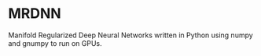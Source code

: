 # MRDNN
Manifold Regularized Deep Neural Networks written in Python using numpy and gnumpy to run on GPUs.
